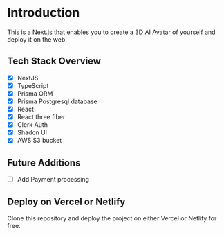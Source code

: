 # Introduction

This is a [Next.js](https://nextjs.org) that enables you to create a 3D AI Avatar of yourself and deploy it on the web.

## Tech Stack Overview

- [x] NextJS
- [x] TypeScript
- [x] Prisma ORM
- [x] Prisma Postgresql database
- [x] React
- [x] React three fiber
- [x] Clerk Auth
- [x] Shadcn UI
- [x] AWS S3 bucket

## Future Additions

- [ ] Add Payment processing

## Deploy on Vercel or Netlify

Clone this repository and deploy the project on either Vercel or Netlify for free.
